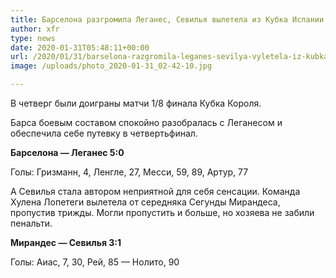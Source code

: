 ```yaml
---
title: Барселона разгромила Леганес, Севилья вылетела из Кубка Испании
author: xfr
type: news
date: 2020-01-31T05:48:11+00:00
url: /2020/01/31/barselona-razgromila-leganes-sevilya-vyletela-iz-kubka-ispanii/
image: /uploads/photo_2020-01-31_02-42-10.jpg

---
```

В четверг были доиграны матчи 1/8 финала Кубка Короля.

Барса боевым составом спокойно разобралась с Леганесом и обеспечила себе путевку в четвертьфинал.

**Барселона &#8212; Леганес 5:0**
  
Голы: Гризманн, 4, Ленгле, 27, Месси, 59, 89, Артур, 77

А Севилья стала автором неприятной для себя сенсации. Команда Хулена Лопетеги вылетела от середняка Сегунды Мирандеса, пропустив трижды. Могли пропустить и больше, но хозяева не забили пенальти.

**Мирандес &#8212; Севилья 3:1**
  
Голы: Аиас, 7, 30, Рей, 85 &#8212; Нолито, 90